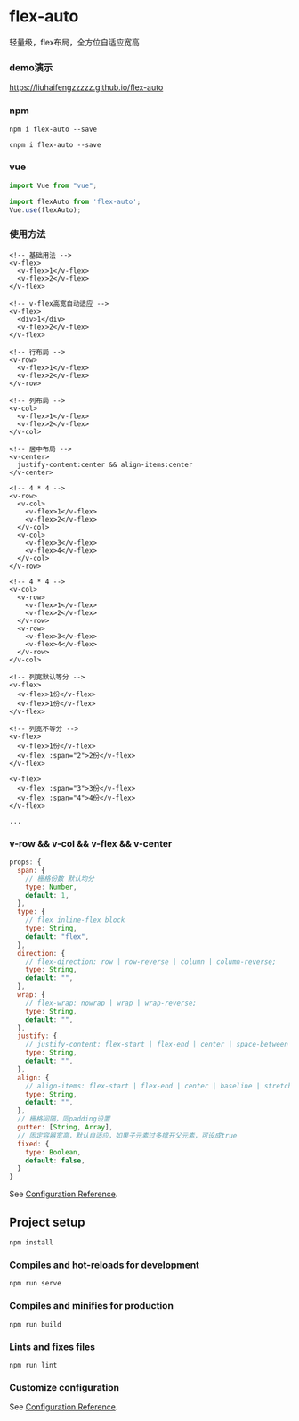 # flex-auto

轻量级，flex布局，全方位自适应宽高



### demo演示

https://liuhaifengzzzzz.github.io/flex-auto



### npm

```npm
npm i flex-auto --save

cnpm i flex-auto --save
```

### vue

```js
import Vue from "vue";

import flexAuto from 'flex-auto';
Vue.use(flexAuto);
```

### 使用方法

```vue
<!-- 基础用法 -->
<v-flex>
  <v-flex>1</v-flex>
  <v-flex>2</v-flex>
</v-flex>

<!-- v-flex高宽自动适应 -->
<v-flex>
  <div>1</div>
  <v-flex>2</v-flex>
</v-flex>

<!-- 行布局 -->
<v-row>
  <v-flex>1</v-flex>
  <v-flex>2</v-flex>
</v-row>

<!-- 列布局 -->
<v-col>
  <v-flex>1</v-flex>
  <v-flex>2</v-flex>
</v-col>

<!-- 居中布局 -->
<v-center>
  justify-content:center && align-items:center
</v-center>

<!-- 4 * 4 -->
<v-row>
  <v-col>
    <v-flex>1</v-flex>
    <v-flex>2</v-flex>
  </v-col>
  <v-col>
    <v-flex>3</v-flex>
    <v-flex>4</v-flex>
  </v-col>
</v-row>

<!-- 4 * 4 -->
<v-col>
  <v-row>
    <v-flex>1</v-flex>
    <v-flex>2</v-flex>
  </v-row>
  <v-row>
    <v-flex>3</v-flex>
    <v-flex>4</v-flex>
  </v-row>
</v-col>

<!-- 列宽默认等分 -->
<v-flex>
  <v-flex>1份</v-flex>
  <v-flex>1份</v-flex>
</v-flex>

<!-- 列宽不等分 -->
<v-flex>
  <v-flex>1份</v-flex>
  <v-flex :span="2">2份</v-flex>
</v-flex>

<v-flex>
  <v-flex :span="3">3份</v-flex>
  <v-flex :span="4">4份</v-flex>
</v-flex>

...
```

### v-row && v-col && v-flex && v-center

```js
props: {
  span: {
    // 栅格份数 默认均分
    type: Number,
    default: 1,
  },
  type: {
    // flex inline-flex block
    type: String,
    default: "flex",
  },
  direction: {
    // flex-direction: row | row-reverse | column | column-reverse;
    type: String,
    default: "",
  },
  wrap: {
    // flex-wrap: nowrap | wrap | wrap-reverse;
    type: String,
    default: "",
  },
  justify: {
    // justify-content: flex-start | flex-end | center | space-between | space-around;
    type: String,
    default: "",
  },
  align: {
    // align-items: flex-start | flex-end | center | baseline | stretch;
    type: String,
    default: "",
  },
  // 栅格间隔，同padding设置
  gutter: [String, Array],
  // 固定容器宽高，默认自适应，如果子元素过多撑开父元素，可设成true
  fixed: {
    type: Boolean,
    default: false,
  }
}
```



See [Configuration Reference](https://cn.vuejs.org/v2/api/).



## Project setup

```
npm install
```

### Compiles and hot-reloads for development

```
npm run serve
```

### Compiles and minifies for production

```
npm run build
```

### Lints and fixes files

```
npm run lint
```

### Customize configuration

See [Configuration Reference](https://cli.vuejs.org/config/).
